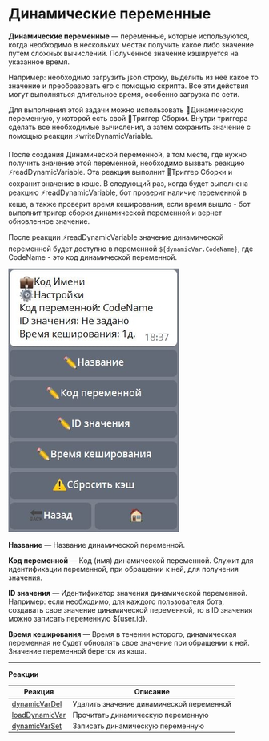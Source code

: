 # Динамические переменные

**Динамические переменные** — переменные, которые используются, когда необходимо в нескольких местах получить какое либо значение путем сложных вычислений. Полученное значение кэшируется на указанное время.

Например: необходимо загрузить json строку, выделить из неё какое то значение и преобразовать его с помощью скрипта. Все эти действия могут выполняться длительное время, особенно загрузка по сети. 

Для выполнения этой задачи можно использовать 💼Динамическую переменную, у которой есть свой 🔗Триггер Сборки. Внутри триггера сделать все необходимые вычисления, а затем сохранить значение с помощью реакции ⚡️writeDynamicVariable. 

После создания Динамической переменной, в том месте, где нужно получить значение этой переменной, необходимо вызвать реакцию ⚡️readDynamicVariable. Эта реакция выполнит 🔗Триггер Сборки и сохранит значение в кэше. В следующий раз, когда будет выполнена реакцию ⚡️readDynamicVariable, бот проверит наличие переменной в кеше, а также проверит время кеширования, если время вышло - бот выполнит тригер сборки динамической переменной и вернет обновленное значение.

После реакции ⚡️readDynamicVariable значение динамической переменной будет доступно в переменной ```${dynamicVar.CodeName}```, где CodeName - это код динамической переменной.


![](./1.png)

**Название** — Название динамической переменной.

**Код переменной** — Код (имя) динамической переменной. Служит для идентификации переменной, при обращении к ней, для получения значения.

**ID значения** — Идентификатор значения динамической переменной. Например: если необходимо, для каждого пользователя бота, создавать свое значение динамической переменной, то в ID значения можно записать переменную ${user.id}.

**Время кеширования** — Время в течении которого, динамическая переменная не будет обновлять свое значение при обращении к ней. Значение переменной берется из кэша.

-------------------------------

**Реакции**

| Реакция | Описание |
| --- | --- |
|[dynamicVarDel](/docs/admin/dynvar/dynamicVarDel)|Удалить значение динамической переменной|
|[loadDynamicVar](/docs/admin/dynvar/loadDynamicVar)|Прочитать динамическую переменную|
|[dynamicVarSet](/docs/admin/dynvar/dynamicVarSet)|Записать динамическую переменную|
 


